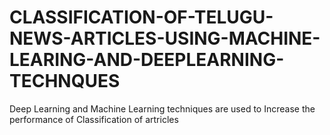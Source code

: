 # CLASSIFICATION-OF-TELUGU-NEWS-ARTICLES-USING-MACHINE-LEARING-AND-DEEPLEARNING-TECHNQUES
Deep Learning and Machine Learning techniques are used to Increase the performance of Classification of artricles
